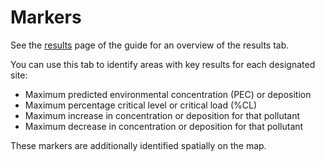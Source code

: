 # Markers

See the [results](5-results.md) page of the guide for an overview of the results tab.

You can use this tab to identify areas with key results for each designated site:
- Maximum predicted environmental concentration (PEC) or deposition
- Maximum percentage critical level or critical load (%CL)
- Maximum increase in concentration or deposition for that pollutant
- Maximum decrease in concentration or deposition for that pollutant

These markers are additionally identified spatially on the map.
